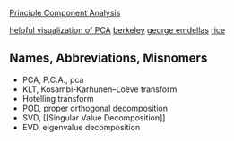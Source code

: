 [Principle Component Analysis](https://en.wikipedia.org/wiki/Principal_component_analysis)

[helpful visualization of PCA](http://setosa.io/ev/principal-component-analysis/)
[berkeley](https://inst.eecs.berkeley.edu/~ee127a/book/login/l_sym_pca.html)
[george emdellas](https://georgemdallas.wordpress.com/2013/10/30/principal-component-analysis-4-dummies-eigenvectors-eigenvalues-and-dimension-reduction/)
[rice](https://www.clear.rice.edu/comp130/12spring/pca/pca_docs.shtml#constructor)

## Names, Abbreviations, Misnomers
* PCA, P.C.A., pca
* KLT, Kosambi-Karhunen–Loève transform
* Hotelling transform
* POD, proper orthogonal decomposition
* SVD, [[Singular Value Decomposition]]
* EVD, eigenvalue decomposition